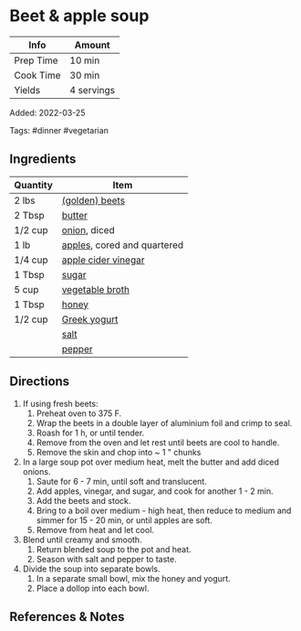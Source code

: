 # Beet & apple soup

| Info      | Amount     |
| --------- | ---------- |
| Prep Time | 10 min     |
| Cook Time | 30 min     |
| Yields    | 4 servings |

Added: 2022-03-25

Tags: #dinner #vegetarian

## Ingredients

| Quantity | Item                                                          |
| -------- | ------------------------------------------------------------- |
| 2 lbs    | [(golden) beets](../_ingredients/beets.md)                    |
| 2 Tbsp   | [butter](../_ingredients/butter.md)                           |
| 1/2 cup  | [onion](../_ingredients/onion.md), diced                      |
| 1 lb     | [apples](../_ingredients/apple.md), cored and quartered       |
| 1/4 cup  | [apple cider vinegar](../_ingredients/apple-cider-vinegar.md) |
| 1 Tbsp   | [sugar](../_ingredients/sugar.md)                             |
| 5 cup    | [vegetable broth](../_ingredients/vegetable-broth.md)         |
| 1 Tbsp   | [honey](../_ingredients/honey.md)                             |
| 1/2 cup  | [Greek yogurt](../_ingredients/greek-yogurt.md)               |
|          | [salt](../_ingredients/table-salt.md)                         |
|          | [pepper](../_ingredients/pepper.md)                           |

## Directions

1. If using fresh beets:
   1. Preheat oven to 375 F.
   2. Wrap the beets in a double layer of aluminium foil and crimp to seal.
   3. Roash for 1 h, or until tender.
   4. Remove from the oven and let rest until beets are cool to handle.
   5. Remove the skin and chop into ~ 1 " chunks
2. In a large soup pot over medium heat, melt the butter and add diced onions.
   1. Saute for 6 - 7 min, until soft and translucent.
   2. Add apples, vinegar, and sugar, and cook for another 1 - 2 min.
   3. Add the beets and stock.
   4. Bring to a boil over medium - high heat, then reduce to medium and simmer for 15 - 20 min, or until apples are soft.
   5. Remove from heat and let cool.
3. Blend until creamy and smooth.
   1. Return blended soup to the pot and heat.
   2. Season with salt and pepper to taste.
4. Divide the soup into separate bowls.
   1. In a separate small bowl, mix the honey and yogurt.
   2. Place a dollop into each bowl.

## References & Notes

[^1]: Original recipe: [A Rising Tide](https://www.eatyourbooks.com/library/197843/a-rising-tide-a-cookbook)

[^2]: Pairs well Newman Estate Winery's Seyval Blanc

[^3]: Can garnish with parsley or dill fronds.

[^4]: The soup, alone without the yogurt mixture, will last for ~ 1 week in a refrigerated airtight container.
